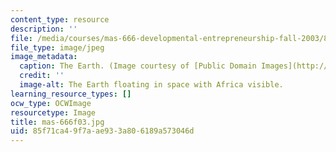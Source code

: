 ```yaml
---
content_type: resource
description: ''
file: /media/courses/mas-666-developmental-entrepreneurship-fall-2003/85f71ca49f7aae933a806189a573046d_mas-666f03.jpg
file_type: image/jpeg
image_metadata:
  caption: The Earth. (Image courtesy of [Public Domain Images](http://www.pdimages.com/web6.htm).)
  credit: ''
  image-alt: The Earth floating in space with Africa visible.
learning_resource_types: []
ocw_type: OCWImage
resourcetype: Image
title: mas-666f03.jpg
uid: 85f71ca4-9f7a-ae93-3a80-6189a573046d
---
```

